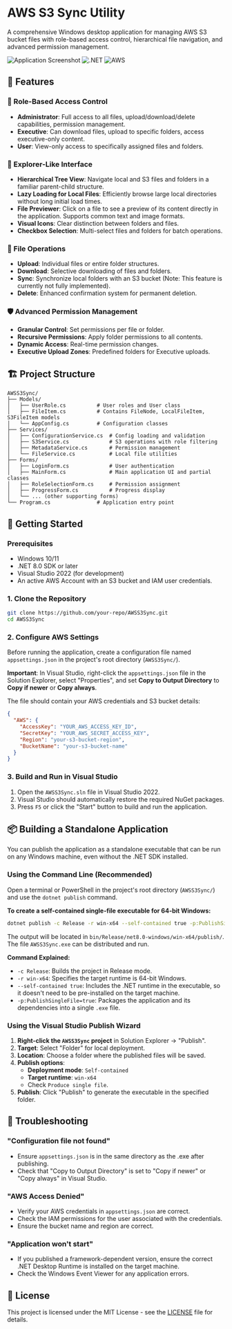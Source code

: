 # AWS S3 Sync Utility

A comprehensive Windows desktop application for managing AWS S3 bucket files with role-based access control, hierarchical file navigation, and advanced permission management.

![Application Screenshot](https://img.shields.io/badge/Platform-Windows-blue) ![.NET](https://img.shields.io/badge/.NET-8.0-purple) ![AWS](https://img.shields.io/badge/AWS-S3-orange)

## 🌟 Features

### 🔐 Role-Based Access Control
- **Administrator**: Full access to all files, upload/download/delete capabilities, permission management.
- **Executive**: Can download files, upload to specific folders, access executive-only content.
- **User**: View-only access to specifically assigned files and folders.

### 🌲 Explorer-Like Interface
- **Hierarchical Tree View**: Navigate local and S3 files and folders in a familiar parent-child structure.
- **Lazy Loading for Local Files**: Efficiently browse large local directories without long initial load times.
- **File Previewer**: Click on a file to see a preview of its content directly in the application. Supports common text and image formats.
- **Visual Icons**: Clear distinction between folders and files.
- **Checkbox Selection**: Multi-select files and folders for batch operations.

### 📁 File Operations
- **Upload**: Individual files or entire folder structures.
- **Download**: Selective downloading of files and folders.
- **Sync**: Synchronize local folders with an S3 bucket (Note: This feature is currently not fully implemented).
- **Delete**: Enhanced confirmation system for permanent deletion.

### 🛡️ Advanced Permission Management
- **Granular Control**: Set permissions per file or folder.
- **Recursive Permissions**: Apply folder permissions to all contents.
- **Dynamic Access**: Real-time permission changes.
- **Executive Upload Zones**: Predefined folders for Executive uploads.

## 🏗️ Project Structure
```
AWSS3Sync/
├── Models/
│   ├── UserRole.cs          # User roles and User class
│   ├── FileItem.cs          # Contains FileNode, LocalFileItem, S3FileItem models
│   └── AppConfig.cs         # Configuration classes
├── Services/
│   ├── ConfigurationService.cs  # Config loading and validation
│   ├── S3Service.cs             # S3 operations with role filtering
│   ├── MetadataService.cs       # Permission management
│   └── FileService.cs           # Local file utilities
├── Forms/
│   ├── LoginForm.cs             # User authentication
│   ├── MainForm.cs              # Main application UI and partial classes
│   ├── RoleSelectionForm.cs     # Permission assignment
│   ├── ProgressForm.cs          # Progress display
│   └── ... (other supporting forms)
└── Program.cs               # Application entry point
```

## 🚀 Getting Started

### Prerequisites
- Windows 10/11
- .NET 8.0 SDK or later
- Visual Studio 2022 (for development)
- An active AWS Account with an S3 bucket and IAM user credentials.

### 1. Clone the Repository
```bash
git clone https://github.com/your-repo/AWSS3Sync.git
cd AWSS3Sync
```

### 2. Configure AWS Settings
Before running the application, create a configuration file named `appsettings.json` in the project's root directory (`AWSS3Sync/`).

**Important**: In Visual Studio, right-click the `appsettings.json` file in the Solution Explorer, select "Properties", and set **Copy to Output Directory** to **Copy if newer** or **Copy always**.

The file should contain your AWS credentials and S3 bucket details:
```json
{
  "AWS": {
    "AccessKey": "YOUR_AWS_ACCESS_KEY_ID",
    "SecretKey": "YOUR_AWS_SECRET_ACCESS_KEY",
    "Region": "your-s3-bucket-region",
    "BucketName": "your-s3-bucket-name"
  }
}
```

### 3. Build and Run in Visual Studio
1.  Open the `AWSS3Sync.sln` file in Visual Studio 2022.
2.  Visual Studio should automatically restore the required NuGet packages.
3.  Press `F5` or click the "Start" button to build and run the application.

## 📦 Building a Standalone Application

You can publish the application as a standalone executable that can be run on any Windows machine, even without the .NET SDK installed.

### Using the Command Line (Recommended)
Open a terminal or PowerShell in the project's root directory (`AWSS3Sync/`) and use the `dotnet publish` command.

**To create a self-contained single-file executable for 64-bit Windows:**
```bash
dotnet publish -c Release -r win-x64 --self-contained true -p:PublishSingleFile=true
```
The output will be located in `bin/Release/net8.0-windows/win-x64/publish/`. The file `AWSS3Sync.exe` can be distributed and run.

**Command Explained:**
- `-c Release`: Builds the project in Release mode.
- `-r win-x64`: Specifies the target runtime is 64-bit Windows.
- `--self-contained true`: Includes the .NET runtime in the executable, so it doesn't need to be pre-installed on the target machine.
- `-p:PublishSingleFile=true`: Packages the application and its dependencies into a single `.exe` file.

### Using the Visual Studio Publish Wizard
1. **Right-click the `AWSS3Sync` project** in Solution Explorer → "Publish".
2. **Target**: Select "Folder" for local deployment.
3. **Location**: Choose a folder where the published files will be saved.
4. **Publish options**:
   - **Deployment mode**: `Self-contained`
   - **Target runtime**: `win-x64`
   - Check `Produce single file`.
5. **Publish**: Click "Publish" to generate the executable in the specified folder.

## 🔧 Troubleshooting

### "Configuration file not found"
- Ensure `appsettings.json` is in the same directory as the .exe after publishing.
- Check that "Copy to Output Directory" is set to "Copy if newer" or "Copy always" in Visual Studio.

### "AWS Access Denied"
- Verify your AWS credentials in `appsettings.json` are correct.
- Check the IAM permissions for the user associated with the credentials.
- Ensure the bucket name and region are correct.

### "Application won't start"
- If you published a framework-dependent version, ensure the correct .NET Desktop Runtime is installed on the target machine.
- Check the Windows Event Viewer for any application errors.

## 📄 License

This project is licensed under the MIT License - see the [LICENSE](LICENSE) file for details.
